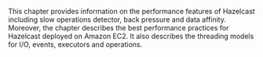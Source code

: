 
This chapter provides information on the performance features of Hazelcast including slow operations detector, back pressure and data affinity. Moreover, the chapter describes the best performance practices for Hazelcast deployed on Amazon EC2. It also describes the threading models for I/O, events, executors and operations. 

